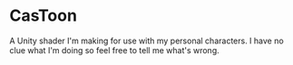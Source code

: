 # CasToon
 A Unity shader I'm making for use with my personal characters. I have no clue what I'm doing so feel free to tell me what's wrong.
